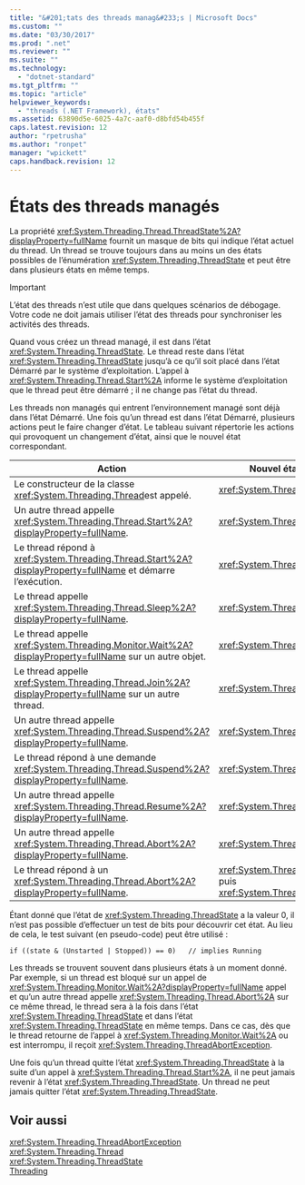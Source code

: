 ```yaml
---
title: "&#201;tats des threads manag&#233;s | Microsoft Docs"
ms.custom: ""
ms.date: "03/30/2017"
ms.prod: ".net"
ms.reviewer: ""
ms.suite: ""
ms.technology: 
  - "dotnet-standard"
ms.tgt_pltfrm: ""
ms.topic: "article"
helpviewer_keywords: 
  - "threads (.NET Framework), états"
ms.assetid: 63890d5e-6025-4a7c-aaf0-d8bfd54b455f
caps.latest.revision: 12
author: "rpetrusha"
ms.author: "ronpet"
manager: "wpickett"
caps.handback.revision: 12
---
```

# &#201;tats des threads manag&#233;s
La propriété <xref:System.Threading.Thread.ThreadState%2A?displayProperty=fullName> fournit un masque de bits qui indique l’état actuel du thread. Un thread se trouve toujours dans au moins un des états possibles de l’énumération <xref:System.Threading.ThreadState> et peut être dans plusieurs états en même temps.  
  
> [!IMPORTANT]
>  L’état des threads n’est utile que dans quelques scénarios de débogage. Votre code ne doit jamais utiliser l’état des threads pour synchroniser les activités des threads.  
  
 Quand vous créez un thread managé, il est dans l’état <xref:System.Threading.ThreadState>. Le thread reste dans l’état <xref:System.Threading.ThreadState> jusqu’à ce qu’il soit placé dans l’état Démarré par le système d’exploitation. L’appel à <xref:System.Threading.Thread.Start%2A> informe le système d’exploitation que le thread peut être démarré ; il ne change pas l’état du thread.  
  
 Les threads non managés qui entrent l’environnement managé sont déjà dans l’état Démarré. Une fois qu’un thread est dans l’état Démarré, plusieurs actions peut le faire changer d’état. Le tableau suivant répertorie les actions qui provoquent un changement d’état, ainsi que le nouvel état correspondant.  
  
|Action|Nouvel état résultant|  
|------------|---------------------------|  
|Le constructeur de la classe <xref:System.Threading.Thread>est appelé.|<xref:System.Threading.ThreadState>|  
|Un autre thread appelle <xref:System.Threading.Thread.Start%2A?displayProperty=fullName>.|<xref:System.Threading.ThreadState>|  
|Le thread répond à <xref:System.Threading.Thread.Start%2A?displayProperty=fullName> et démarre l’exécution.|<xref:System.Threading.ThreadState>|  
|Le thread appelle <xref:System.Threading.Thread.Sleep%2A?displayProperty=fullName>.|<xref:System.Threading.ThreadState>|  
|Le thread appelle <xref:System.Threading.Monitor.Wait%2A?displayProperty=fullName> sur un autre objet.|<xref:System.Threading.ThreadState>|  
|Le thread appelle <xref:System.Threading.Thread.Join%2A?displayProperty=fullName> sur un autre thread.|<xref:System.Threading.ThreadState>|  
|Un autre thread appelle <xref:System.Threading.Thread.Suspend%2A?displayProperty=fullName>.|<xref:System.Threading.ThreadState>|  
|Le thread répond à une demande <xref:System.Threading.Thread.Suspend%2A?displayProperty=fullName>.|<xref:System.Threading.ThreadState>|  
|Un autre thread appelle <xref:System.Threading.Thread.Resume%2A?displayProperty=fullName>.|<xref:System.Threading.ThreadState>|  
|Un autre thread appelle <xref:System.Threading.Thread.Abort%2A?displayProperty=fullName>.|<xref:System.Threading.ThreadState>|  
|Le thread répond à un <xref:System.Threading.Thread.Abort%2A?displayProperty=fullName>.|<xref:System.Threading.ThreadState>, puis <xref:System.Threading.ThreadState>|  
  
 Étant donné que l’état de <xref:System.Threading.ThreadState> a la valeur 0, il n’est pas possible d’effectuer un test de bits pour découvrir cet état. Au lieu de cela, le test suivant \(en pseudo\-code\) peut être utilisé :  
  
```  
if ((state & (Unstarted | Stopped)) == 0)   // implies Running     
```  
  
 Les threads se trouvent souvent dans plusieurs états à un moment donné. Par exemple, si un thread est bloqué sur un appel de <xref:System.Threading.Monitor.Wait%2A?displayProperty=fullName> appel et qu’un autre thread appelle <xref:System.Threading.Thread.Abort%2A> sur ce même thread, le thread sera à la fois dans l’état <xref:System.Threading.ThreadState> et dans l’état <xref:System.Threading.ThreadState> en même temps. Dans ce cas, dès que le thread retourne de l’appel à <xref:System.Threading.Monitor.Wait%2A> ou est interrompu, il reçoit <xref:System.Threading.ThreadAbortException>.  
  
 Une fois qu’un thread quitte l’état <xref:System.Threading.ThreadState> à la suite d’un appel à <xref:System.Threading.Thread.Start%2A>, il ne peut jamais revenir à l’état <xref:System.Threading.ThreadState>. Un thread ne peut jamais quitter l’état <xref:System.Threading.ThreadState>.  
  
## Voir aussi  
 <xref:System.Threading.ThreadAbortException>   
 <xref:System.Threading.Thread>   
 <xref:System.Threading.ThreadState>   
 [Threading](../../../docs/standard/threading/index.md)